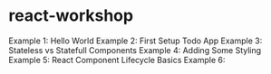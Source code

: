 # react-workshop

Example 1: Hello World
Example 2: First Setup Todo App
Example 3: Stateless vs Statefull Components
Example 4: Adding Some Styling
Example 5: React Component Lifecycle Basics
Example 6:
